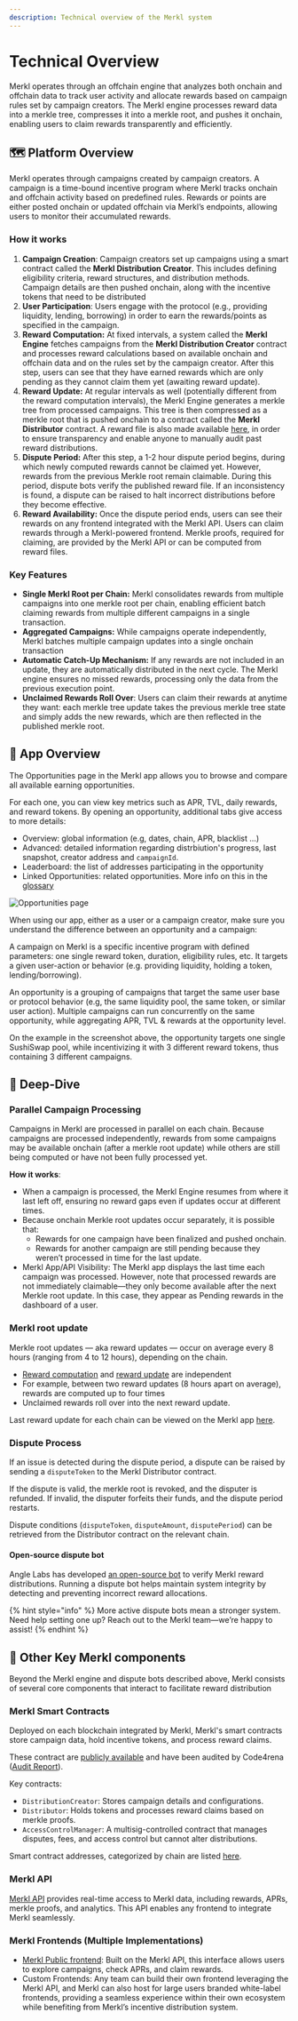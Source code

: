 ```yaml
---
description: Technical overview of the Merkl system
---
```


# Technical Overview

Merkl operates through an offchain engine that analyzes both onchain and offchain data to track user activity and allocate rewards based on campaign rules set by campaign creators. The Merkl engine processes reward data into a merkle tree, compresses it into a merkle root, and pushes it onchain, enabling users to claim rewards transparently and efficiently.

## 🗺️ Platform Overview

Merkl operates through campaigns created by campaign creators. A campaign is a time-bound incentive program where Merkl tracks onchain and offchain activity based on predefined rules. Rewards or points are either posted onchain or updated offchain via Merkl’s endpoints, allowing users to monitor their accumulated rewards.

### How it works

1. **Campaign Creation**: Campaign creators set up campaigns using a smart contract called the **Merkl Distribution Creator**. This includes defining eligibility criteria, reward structures, and distribution methods. Campaign details are then pushed onchain, along with the incentive tokens that need to be distributed
2. **User Participation**: Users engage with the protocol (e.g., providing liquidity, lending, borrowing) in order to earn the rewards/points as specified in the campaign.
3. **Reward Computation:** At fixed intervals, a system called the **Merkl Engine** fetches campaigns from the **Merkl Distribution Creator** contract and processes reward calculations based on available onchain and offchain data and on the rules set by the campaign creator. After this step, users can see that they have earned rewards which are only pending as they cannot claim them yet (awaiting reward update).
4. **Reward Update:** At regular intervals as well (potentially different from the reward computation intervals), the Merkl Engine generates a merkle tree from processed campaigns. This tree is then compressed as a merkle root that is pushed onchain to a contract called the **Merkl Distributor** contract. A reward file is also made available [here](https://app.merkl.xyz/status), in order to ensure transparency and enable anyone to manually audit past reward distributions.
5. **Dispute Period:** After this step, a 1-2 hour dispute period begins, during which newly computed rewards cannot be claimed yet. However, rewards from the previous Merkle root remain claimable. During this period, dispute bots verify the published reward file. If an inconsistency is found, a dispute can be raised to halt incorrect distributions before they become effective.
6. **Reward Availability:** Once the dispute period ends, users can see their rewards on any frontend integrated with the Merkl API. Users can claim rewards through a Merkl-powered frontend. Merkle proofs, required for claiming, are provided by the Merkl API or can be computed from reward files.

### Key Features

* **Single Merkl Root per Chain:** Merkl consolidates rewards from multiple campaigns into one merkle root per chain, enabling efficient batch claiming rewards from multiple different campaigns in a single transaction.
* **Aggregated Campaigns:** While campaigns operate independently, Merkl batches multiple campaign updates into a single onchain transaction
* **Automatic Catch-Up Mechanism:** If any rewards are not included in an update, they are automatically distributed in the next cycle. The Merkl engine ensures no missed rewards, processing only the data from the previous execution point.
* **Unclaimed Rewards Roll Over**: Users can claim their rewards at anytime they want: each merkle tree update takes the previous merkle tree state and simply adds the new rewards, which are then reflected in the published merkle root.

## 🔎 App Overview

The Opportunities page in the Merkl app allows you to browse and compare all available earning opportunities.

For each one, you can view key metrics such as APR, TVL, daily rewards, and reward tokens. By opening an opportunity, additional tabs give access to more details:

- Overview: global information (e.g, dates, chain, APR, blacklist ...)
- Advanced: detailed information regarding distrbiution's progress, last snapshot, creator address and `campaignId`.
- Leaderboard: the list of addresses participating in the opportunity
- Linked Opportunities: related opportunities. More info on this in the [glossary](https://docs.merkl.xyz/glossary#linked-opportunities)

![Opportunities page](image.png)

When using our app, either as a user or a campaign creator, make sure you understand the difference between an opportunity and a campaign:

A campaign on Merkl is a specific incentive program with defined parameters: one single reward token, duration, eligibility rules, etc. It targets a given user-action or behavior (e.g. providing liquidity, holding a token, lending/borrowing).

An opportunity is a grouping of campaigns that target the same user base or protocol behavior (e.g, the same liquidity pool, the same token, or similar user action). Multiple campaigns can run concurrently on the same opportunity, while aggregating APR, TVL & rewards at the opportunity level. 

On the example in the screenshot above, the opportunity targets one single SushiSwap pool, while incentivizing it with 3 different reward tokens, thus containing 3 different campaigns.

## 🤿 Deep-Dive

### Parallel Campaign Processing

Campaigns in Merkl are processed in parallel on each chain. Because campaigns are processed independently, rewards from some campaigns may be available onchain (after a merkle root update) while others are still being computed or have not been fully processed yet.

**How it works**:

* When a campaign is processed, the Merkl Engine resumes from where it last left off, ensuring no reward gaps even if updates occur at different times.
* Because onchain Merkle root updates occur separately, it is possible that:
  * Rewards for one campaign have been finalized and pushed onchain.
  * Rewards for another campaign are still pending because they weren’t processed in time for the last update.
* Merkl App/API Visibility: The Merkl app displays the last time each campaign was processed. However, note that processed rewards are not immediately claimable—they only become available after the next Merkle root update. In this case, they appear as Pending rewards in the dashboard of a user.

### Merkl root update

Merkle root updates — aka reward updates — occur on average every 8 hours (ranging from 4 to 12 hours), depending on the chain.

* [Reward computation](../glossary.md#reward-computation) and [reward update](../glossary.md#reward-update) are independent
* For example, between two reward updates (8 hours apart on average), rewards are computed up to four times
* Unclaimed rewards roll over into the next reward update.

Last reward update for each chain can be viewed on the Merkl app [here](https://app.merkl.xyz/status).

### Dispute Process

If an issue is detected during the dispute period, a dispute can be raised by sending a `disputeToken` to the Merkl Distributor contract.

If the dispute is valid, the merkle root is revoked, and the disputer is refunded. If invalid, the disputer forfeits their funds, and the dispute period restarts.

Dispute conditions (`disputeToken`, `disputeAmount`, `disputePeriod`) can be retrieved from the Distributor contract on the relevant chain.

#### Open-source dispute bot

Angle Labs has developed [an open-source bot](https://github.com/AngleProtocol/merkl-dispute) to verify Merkl reward distributions. Running a dispute bot helps maintain system integrity by detecting and preventing incorrect reward allocations.

{% hint style="info" %}
More active dispute bots mean a stronger system. Need help setting one up? Reach out to the Merkl team—we’re happy to assist!
{% endhint %}

## 📌 Other Key Merkl components

Beyond the Merkl engine and dispute bots described above, Merkl consists of several core components that interact to facilitate reward distribution

### Merkl Smart Contracts

Deployed on each blockchain integrated by Merkl, Merkl's smart contracts store campaign data, hold incentive tokens, and process reward claims.

These contract are [publicly available](https://github.com/AngleProtocol/merkl-contracts) and have been audited by Code4rena ([Audit Report](https://code4rena.com/reports/2023-06-angle)).

Key contracts:

* `DistributionCreator`: Stores campaign details and configurations.
* `Distributor`: Holds tokens and processes reward claims based on merkle proofs.
* `AccessControlManager`: A multisig-controlled contract that manages disputes, fees, and access control but cannot alter distributions.

Smart contract addresses, categorized by chain are listed [here](https://app.merkl.xyz/status).

### Merkl API

[Merkl API](../integrate-merkl/app.md) provides real-time access to Merkl data, including rewards, APRs, merkle proofs, and analytics. This API enables any frontend to integrate Merkl seamlessly.

### Merkl Frontends (Multiple Implementations)

* [Merkl Public frontend](https://app.merkl.xyz): Built on the Merkl API, this interface allows users to explore campaigns, check APRs, and claim rewards.
* Custom Frontends: Any team can build their own frontend leveraging the Merkl API, and Merkl can also host for large users branded white-label frontends, providing a seamless experience within their own ecosystem while benefiting from Merkl’s incentive distribution system.
